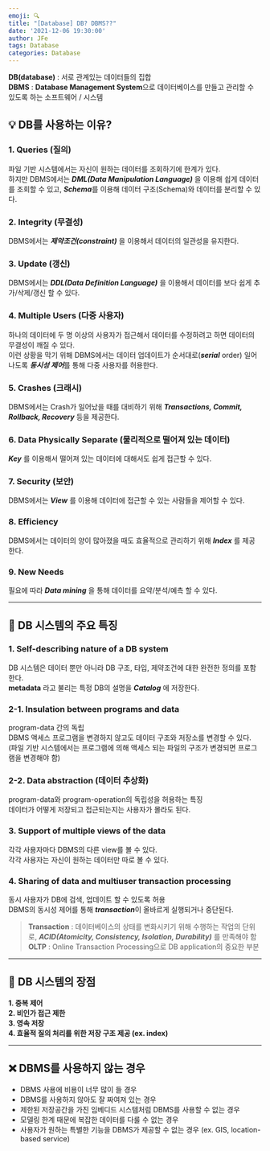 ```yaml
---
emoji: 🔍
title: "[Database] DB? DBMS??"
date: '2021-12-06 19:30:00'
author: JFe
tags: Database
categories: Database
---
```


**DB(database)** : 서로 관계있는 데이터들의 집합  
**DBMS** : **Database Management System**으로 데이터베이스를 만들고 관리할 수 있도록 하는 소프트웨어 / 시스템  

## 💡 DB를 사용하는 이유?

### 1. Queries (질의)
파일 기반 시스템에서는 자신이 원하는 데이터를 조회하기에 한계가 있다.  
하지만 DBMS에서는 ***DML(Data Manipulation Language)*** 을 이용해 쉽게 데이터를 조회할 수 있고, ***Schema***를 이용해 데이터 구조(Schema)와 데이터를 분리할 수 있다.  

### 2. Integrity (무결성)
DBMS에서는 ***제약조건(constraint)*** 을 이용해서 데이터의 일관성을 유지한다.  

### 3. Update (갱신)
DBMS에서는 ***DDL(Data Definition Language)*** 을 이용해서 데이터를 보다 쉽게 추가/삭제/갱신 할 수 있다.  

### 4. Multiple Users (다중 사용자)
하나의 데이터에 두 명 이상의 사용자가 접근해서 데이터를 수정하려고 하면 데이터의 무결성이 깨질 수 있다.  
이런 상황을 막기 위해 DBMS에서는 데이터 업데이트가 순서대로(***serial*** order) 일어나도록 ***동시성 제어***를 통해 다중 사용자를 허용한다.  

### 5. Crashes (크래시)
DBMS에서는 Crash가 일어났을 때를 대비하기 위해 ***Transactions, Commit, Rollback, Recovery*** 등을 제공한다.  

### 6. Data Physically Separate (물리적으로 떨어져 있는 데이터)
 ***Key*** 를 이용해서 떨어져 있는 데이터에 대해서도 쉽게 접근할 수 있다.  

### 7. Security (보안)
DBMS에서는 ***View*** 를 이용해 데이터에 접근할 수 있는 사람들을 제어할 수 있다.  

### 8. Efficiency
DBMS에서는 데이터의 양이 많아졌을 때도 효율적으로 관리하기 위해 ***Index*** 를 제공한다.  

### 9. New Needs
필요에 따라 ***Data mining*** 을 통해 데이터를 요약/분석/예측 할 수 있다.  

---

## 📌 DB 시스템의 주요 특징

### 1. Self-describing nature of a DB system
DB 시스템은 데이터 뿐만 아니라 DB 구조, 타입, 제약조건에 대한 완전한 정의를 포함한다.  
**metadata** 라고 불리는 특정 DB의 설명을 ***Catalog*** 에 저장한다.  

### 2-1. Insulation between programs and data
program-data 간의 독립  
DBMS 액세스 프로그램을 변경하지 않고도 데이터 구조와 저장소를 변경할 수 있다.  
(파일 기반 시스템에서는 프로그램에 의해 액세스 되는 파일의 구조가 변경되면 프로그램을 변경해야 함)  

### 2-2. Data abstraction (데이터 추상화)
program-data와 program-operation의 독립성을 허용하는 특징  
데이터가 어떻게 저장되고 접근되는지는 사용자가 몰라도 된다.  

### 3. Support of multiple views of the data
각각 사용자마다 DBMS의 다른 view를 볼 수 있다.  
각각 사용자는 자신이 원하는 데이터만 따로 볼 수 있다.  

### 4. Sharing of data and multiuser transaction processing
동시 사용자가 DB에 검색, 업데이트 할 수 있도록 허용  
DBMS의 동시성 제어를 통해 ***transaction***이 올바르게 실행되거나 중단된다.  
> **Transaction** : 데이터베이스의 상태를 변화시키기 위해 수행하는 작업의 단위로, ***ACID(Atomicity, Consistency, Isolation, Durability)*** 를 만족해야 함  
> **OLTP** : Online Transaction Processing으로 DB application의 중요한 부분  

---

## 🎯 DB 시스템의 장점

**1. 중복 제어**  
**2. 비인가 접근 제한**  
**3. 영속 저장**  
**4. 효율적 질의 처리를 위한 저장 구조 제공 (ex. index)**  

---

## ❌ DBMS를 사용하지 않는 경우

- DBMS 사용에 비용이 너무 많이 들 경우  
- DBMS를 사용하지 않아도 잘 짜여져 있는 경우  
- 제한된 저장공간을 가진 임베디드 시스템처럼 DBMS를 사용할 수 없는 경우  
- 모델링 한계 때문에 복잡한 데이터를 다룰 수 없는 경우  
- 사용자가 원하는 특별한 기능을 DBMS가 제공할 수 없는 경우 (ex. GIS, location-based service)  


```toc
```
